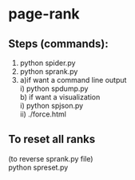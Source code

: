 # page-rank

## Steps (commands):
1. python spider.py
2. python sprank.py
3. a)if want a command line output  
          i)  python spdump.py  
   b) if want a visualization   
          i)  python spjson.py   
          ii) ./force.html  
      
 ## To reset all ranks 
 (to reverse sprank.py file)  
 python spreset.py
